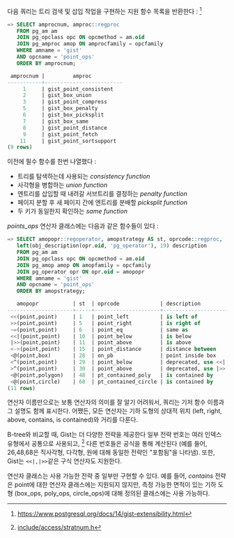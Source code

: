 다음 쿼리는 트리 검색 및 삽입 작업을 구현하는 지원 함수 목록을 반환한다 : [^1]

```sql
=> SELECT amprocnum, amproc::regproc
   FROM pg_am am
   JOIN pg_opclass opc ON opcmethod = am.oid
   JOIN pg_amproc amop ON amprocfamily = opcfamily
   WHERE amname = 'gist'
   AND opcname = 'point_ops'
   ORDER BY amprocnum;

 amprocnum |         amproc         
-----------+-------------------------
     1     | gist_point_consistent
     2     | gist_box_union
     3     | gist_point_compress
     5     | gist_box_penalty
     6     | gist_box_picksplit
     7     | gist_box_same
     8     | gist_point_distance
     9     | gist_point_fetch
    11     | gist_point_sortsupport
(9 rows)
```

이전에 필수 함수를 한번 나열했다 :
- 트리를 탐색하는데 사용되는 *consistency function*
- 사각형을 병합하는 *union function*
- 엔트리를 삽입할 때 내려갈 서브트리를 결정하는 *penalty function*
- 페이지 분할 후 새 페이지 간에 엔트리를 분배할 *picksplit function* 
- 두 키가 동일한지 확인하는 *same function*

*points_ops* 연산자 클래스에는 다음과 같은 함수들이 있다 : 

```sql
=> SELECT amopopr::regoperator, amopstrategy AS st, oprcode::regproc,
   left(obj_description(opr.oid, 'pg_operator'), 19) description
   FROM pg_am am
   JOIN pg_opclass opc ON opcmethod = am.oid
   JOIN pg_amop amop ON amopfamily = opcfamily
   JOIN pg_operator opr ON opr.oid = amopopr
   WHERE amname = 'gist'
   AND opcname = 'point_ops'
   ORDER BY amopstrategy;

   amopopr           | st  | oprcode             | description
---------------------+-----+---------------------+-------------------------
 <<(point,point)     | 1   | point_left          | is left of
 >>(point,point)     | 5   | point_right         | is right of
 ~=(point,point)     | 6   | point_eq            | same as
 <<|(point,point)    | 10  | point_below         | is below
 |>>(point,point)    | 11  | point_above         | is above
 <->(point,point)    | 15  | point_distance      | distance between
 <@(point,box)       | 28  | on_pb               | point inside box
 <^(point,point)     | 29  | point_below         | deprecated, use <<|
 >^(point,point)     | 30  | point_above         | deprecated, use |>>
 <@(point,polygon)   | 48  | pt_contained_poly   | is contained by
 <@(point,circle)    | 68  | pt_contained_circle | is contained by
(11 rows)
```

연산자 이름만으로는 보통 연산자의 의미를 잘 알기 어려워서, 쿼리는 기저 함수 이름과 그 설명도 함께 표시한다.
어쨌든, 모든 연산자는 기하 도형의 상대적 위치 (left, right, above, contains, is contained)와 거리를 다룬다.

B-tree와 비교할 때, Gist는 더 다양한 전략을 제공한다 일부 전략 번호는 여러 인덱스 유형에서 공통으로 사용되고, [^2] 다른 번호들은 공식을 통해 계산된다 (예를 들어, 26,48,68은 직사각형, 다각형, 원에 대해 동일한 전략인 "포함됨"을 나타냄).
또한, Gist는  `<<|,|>>`같은 구식 연산자도 지원한다.

연산자 클래스는 사용 가능한 전략 중 일부만 구현할 수 있다.
예를 들어, *contains* 전략은 point에 대한 연산자 클래스에는 지원되지 않지만, 측정 가능한 면적이 있는 기하 도형 (box_ops, poly_ops, circle_ops)에 대해 정의된 클래스에는 사용 가능하다.






[^1]:https://www.postgresql.org/docs/14/gist-extensibility.html
[^2]:[include/access/stratnum.h](https://git.postgresql.org/gitweb/?p=postgresql.git;a=blob;f=src/include/access/stratnum.h;hb=REL_14_STABLE)